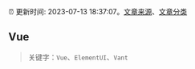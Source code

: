 :alarm_clock: 更新时间: 2023-07-13 18:37:07。[文章来源](/README.md)、[文章分类](/TAGS.md)

## Vue


> 关键字：`Vue`、`ElementUI`、`Vant`




